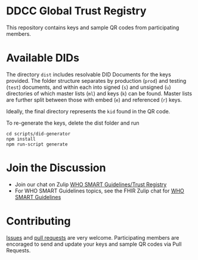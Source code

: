 # DDCC Global Trust Registry

This repository contains keys and sample QR codes from participating members. 

# Available DIDs 

The directory `dist` includes resolvable DID Documents for the keys provided. The folder structure separates by production (`prod`) and testing (`test`) documents, and within each into signed (`s`) and unsigned (`u`) directories of which master lists (`ml`) and keys (`k`) can be found. Master lists are further split between those with embed (`e`) and referenced (`r`) keys. 

Ideally, the final directory represents the `kid` found in the QR code. 

To re-generate the keys, delete the dist folder and run 

```
cd scripts/did-generator
npm install
npm run-script generate
```

# Join the Discussion

* Join our chat on Zulip [WHO SMART Guidelines/Trust Registry](https://chat.fhir.org/#narrow/stream/328106-who-smart-guidelines.2Ftrust-registry)
* For WHO SMART Guidelines topics, see the FHIR Zulip chat for [WHO SMART Guidelines](https://chat.fhir.org/#narrow/stream/310477-who-smart-guidelines)

# Contributing

[Issues](https://github.com/WorldHealthOrganization/ddcc-trust/issues) and [pull requests](https://github.com/WorldHealthOrganization/ddcc-trust/pulls) are very welcome. Participating members are encoraged to send and update your keys and sample QR codes via Pull Requests. 
